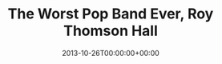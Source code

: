 ---
templateKey: event
guid: 0897abb9-6eab-11ea-99c5-002590d1d1b0
date: 2013-10-26T00:00:00+00:00
eventTime: '9-10pm'
title: The Worst Pop Band Ever, Roy Thomson Hall
artist: The Worst Pop Band Ever
city: Toronto
venue: Roy Thomson Hall
group: The Worst Pop Band Ever
---